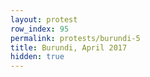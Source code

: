 ```yaml
---
layout: protest
row_index: 95
permalink: protests/burundi-5
title: Burundi, April 2017
hidden: true
---
```

